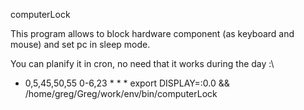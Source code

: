  computerLock

This program allows to block hardware component (as keyboard and mouse) and set pc in sleep mode.

You can planify it in cron, no need that it works during the day :\
 - 0,5,45,50,55 0-6,23   *   *   *    export DISPLAY=:0.0 && /home/greg/Greg/work/env/bin/computerLock
